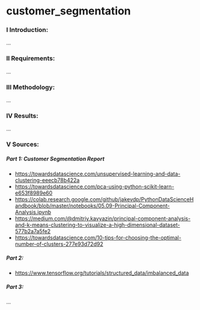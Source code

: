 # customer_segmentation




### I Introduction:

...

### II Requirements:

...

### III Methodology:

...

### IV Results:

...

### V Sources:

##### Part 1: Customer Segmentation Report
- https://towardsdatascience.com/unsupervised-learning-and-data-clustering-eeecb78b422a
- https://towardsdatascience.com/pca-using-python-scikit-learn-e653f8989e60
- https://colab.research.google.com/github/jakevdp/PythonDataScienceHandbook/blob/master/notebooks/05.09-Principal-Component-Analysis.ipynb
- https://medium.com/@dmitriy.kavyazin/principal-component-analysis-and-k-means-clustering-to-visualize-a-high-dimensional-dataset-577b2a7a5fe2
- https://towardsdatascience.com/10-tips-for-choosing-the-optimal-number-of-clusters-277e93d72d92

##### Part 2: 

- https://www.tensorflow.org/tutorials/structured_data/imbalanced_data

##### Part 3: 

...
